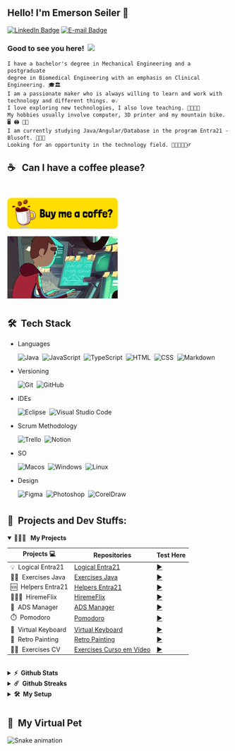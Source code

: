 ## Hello! I'm Emerson Seiler 👋

[![LinkedIn Badge](https://img.shields.io/badge/-Linkedin-0E76A8?style=flat-square&logo=Linkedin&logoColor=white)](https://www.linkedin.com/in/seileremerson/)
[![E-mail Badge](https://img.shields.io/badge/-Gmail-BB001B?style=flat-square&logo=Gmail&logoColor=white)](https://mail.google.com/mail/u/0/?fs=1&to=seiler.emerson@gmail.com&su=HELLO+-+Emerson!&body=Ol%C3%A1+Emerson%20Seiler,+Tudo+bem?&tf=cm)

### Good to see you here! &nbsp;![](https://komarev.com/ghpvc/?username=seiler-emerson)

    I have a bachelor's degree in Mechanical Engineering and a postgraduate
    degree in Biomedical Engineering with an emphasis on Clinical Engineering. 🎓🏛
    I am a passionate maker who is always willing to learn and work with
    technology and different things. ⚙️💡
    I love exploring new technologies, I also love teaching. 🚀👨🏻‍💻
    My hobbies usually involve computer, 3D printer and my mountain bike. 🖥️ 🖨️ 🚴🏼
    I am currently studying Java/Angular/Database in the program Entra21 - Blusoft. 👨🏻‍🎓
    Looking for an opportunity in the technology field. 👨🏻‍💼🙋🏻‍♂️

## ☕ &nbsp; Can I have a coffee please?

</br>

<a href="https://www.paypal.com/donate/?hosted_button_id=TTDDVB4XUZ4CC" target="_blank"><img src="./img/button/coffe_button.png" alt="Buy Me A Coffee" height="70px" width="250px" ></a>

  <img src="./img/gif/boy_machine.gif" width="250" />
</br>


#


## 🛠 &nbsp;Tech Stack

- Languages

    ![Java](https://img.shields.io/badge/-Java-red?style=flat&logo=java&logoColor=FFFFFF)&nbsp;
    ![JavaScript](https://img.shields.io/badge/-JavaScript-F7DF1E?style=flat&logo=javascript&logoColor=000000)&nbsp;
    ![TypeScript](https://img.shields.io/badge/-TypeScript-3178C6?style=flat&logo=TypeScript&logoColor=FFFFFF)&nbsp;
    ![HTML](https://img.shields.io/badge/-HTML-E44D26?style=flat&logo=HTML5&logoColor=FFFFFF)&nbsp;
    ![CSS](https://img.shields.io/badge/-CSS-1B73BA?style=flat&logo=CSS3&logoColor=FFFFFF)&nbsp;
    ![Markdown](https://img.shields.io/badge/-Markdown-FFFFFF?style=flat&logo=markdown&logoColor=000000)&nbsp;

- Versioning

  ![Git](https://img.shields.io/badge/-Git-F14F32?style=flat&logo=git&logoColor=FFFFFF)&nbsp;
  ![GitHub](https://img.shields.io/badge/-GitHub-FFFFFF?style=flat&logo=github&logoColor=000000)&nbsp;

- IDEs

  ![Eclipse](https://img.shields.io/badge/-Eclipse-2D2056?style=flat&logo=eclipse&logoColor=FFFFFF)&nbsp;
  ![Visual Studio Code](https://img.shields.io/badge/-Visual%20Studio%20Code-26B1F2?style=flat&logo=visual-studio-code&logoColor=FFFFFF)&nbsp;

- Scrum Methodology

  ![Trello](https://img.shields.io/badge/-Trello-0079BF?style=flat&logo=trello&logoColor=FFFFFF)&nbsp;
  ![Notion](https://img.shields.io/badge/-Notion-FFFFFF?style=flat&logo=notion&logoColor=000000)&nbsp;

- SO

  ![Macos](https://img.shields.io/badge/-MacOS-FFFFFF?style=flat&logo=apple&logoColor=000000)&nbsp;
  ![Windows](https://img.shields.io/badge/-Windows-007AD4?style=flat&logo=windows&logoColor=FFFFFF)&nbsp;
  ![Linux](https://img.shields.io/badge/-Linux-FFFFFF?style=flat&logo=linux&logoColor=000000)&nbsp;

- Design

  ![Figma](https://img.shields.io/badge/-Figma-F34E1E?style=flat&logo=figma&logoColor=FFFFFF)&nbsp;
  ![Photoshop](https://img.shields.io/badge/-Photoshop-001834?style=flat&logo=data:image/png;base64,iVBORw0KGgoAAAANSUhEUgAAAA8AAAAOCAYAAADwikbvAAAACXBIWXMAAAsTAAALEwEAmpwYAAAAAXNSR0IArs4c6QAAAARnQU1BAACxjwv8YQUAAAC8SURBVHgBpZPhDcIgEIVP4n8ZATfoCHUCHaFOYFdwAlfQCawT4Aa6Ad1ANsBH8mIqIYr4ki+lB1feXUFCCAZY4EKZbmAjURicw+96AD2LI6nTap4EBuCBBg0wH5KNJHZa9qAtKKlTmS92wGKyx/MCxmgRLMF+ujCX7Gl/oP0T4xas31ZmbGta79lVx3eTlJG1He06cODOnrs232wbsEhiV9Z8B7vpxD//eaukXqOirapkYReP7GzJmX5djCdVoi8ZNPULBAAAAABJRU5ErkJggg==)&nbsp;
  ![CorelDraw](https://img.shields.io/badge/-CorelDraw-B2D934?style=flat&logo=data:image/png;base64,iVBORw0KGgoAAAANSUhEUgAAAAsAAAAPCAYAAAAyPTUwAAAACXBIWXMAAAsTAAALEwEAmpwYAAAAAXNSR0IArs4c6QAAAARnQU1BAACxjwv8YQUAAADPSURBVHgBjZLBDcIwEARPCX/cAX7yI1RASkgJdEAp0AF0AFRA6MA8+TkVkA5gLfbIOUKIlUa24/XexUkpuWrgwRbcwRxE3Sw4OrChuQINONJ4YcBHa/DgPG0+yQzsSFMwLSlwrEzIErRgoW14GqJpScy8p8cVJtFzjMYceSBqcuDCllf1fH5TsyYE9n8dJa+4d1BzC840a1vBtBBtcj9KSep4uGOYTEzJE5jKcBtp7VN5NZSSq6PZ86WCqfRVTvK7/qla3p96/4/ZyfD3ZXoBvzEwpRIZkDkAAAAASUVORK5CYII=)&nbsp;


#


## 🚀&nbsp; Projects and Dev Stuffs:

<details open>
  <summary><b>👨🏻‍🚀 &nbsp; My Projects</b></summary>

  | Projects 💻 | Repositories | Test Here |
  |------|---------|---------|
  |💡&nbsp; Logical Entra21|[Logical Entra21](https://github.com/seiler-emerson/Entra21_Logica_Java_2022)|[▶️](https://github.com/seiler-emerson/Entra21_Logica_Java_2022)
  |✍🏻&nbsp; Exercises Java|[Exercises Java](https://github.com/seiler-emerson/Exercicios_Java)|[▶️](https://github.com/seiler-emerson/Exercicios_Java)
  |🆘&nbsp; Helpers Entra21|[Helpers Entra21](https://github.com/seiler-emerson/helpers_entra21_2022)|[▶️](https://github.com/seiler-emerson/helpers_entra21_2022)
  |👨🏻‍💼&nbsp; HiremeFlix|[HiremeFlix](https://github.com/seiler-emerson/hiremeflix)|[▶️](https://seiler-emerson.github.io/hiremeflix/)
  |🎥&nbsp; ADS Manager|[ADS Manager](https://github.com/seiler-emerson/proway_capgemini_2021)|[▶️](https://seiler-emerson.github.io/proway_capgemini_2021/)
  |⏱️&nbsp; Pomodoro|[Pomodoro](https://github.com/seiler-emerson/pomodoro)|[▶️](https://seiler-emerson.github.io/pomodoro/)
  |🎹&nbsp; Virtual Keyboard|[Virtual Keyboard](https://github.com/seiler-emerson/keyboard_piano)|[▶️](https://seiler-emerson.github.io/keyboard_piano/)
  |🎨&nbsp; Retro Painting|[Retro Painting](https://github.com/seiler-emerson/retro_painting)|[▶️](https://seiler-emerson.github.io/retro_painting/)
  |✍🏻&nbsp; Exercises CV|[Exercises Curso em Vídeo](https://github.com/seiler-emerson/exercicios_JavaScript_CursoEmVideo)|[▶️](https://github.com/seiler-emerson/exercicios_JavaScript_CursoEmVideo)

  <br />
</details>

<details>	
  <summary><b>⚡&nbsp; Github Stats</b></summary>
  <!-- MEUS STATUS  -->
  <br />
  <a href="https://github.com/seiler-emerson">
  <img height="180em" src="https://github-readme-stats.vercel.app/api?username=seiler-emerson&show_icons=true&theme=dark&include_all_commits=true&count_private=true"/>
  <img height="180em" src="https://github-readme-stats.vercel.app/api/top-langs/?username=seiler-emerson&layout=compact&langs_count=7&theme=dark"/>
  </a>
</details>

<details>	
  <summary><b>☄️&nbsp; Github Streaks</b></summary>
  <!-- MINHA ROTINA -->
  <br />
  <img height="180em" src="https://github-readme-streak-stats.herokuapp.com/?user=seiler-emerson&hide_border=true&theme=dark" />
</details>
 
<details>	
  <br />
  <summary><b>🛠️&nbsp; My Setup</b></summary>

    - OS: MacOS Monterey (👀 Hackintosh)/ Windows10 / POP OS 22.04
    - Desktop: i5 10400 / 48gb
    - Code Editor: Eclipse / VS Code

</details>

#
## 🐍&nbsp; My Virtual Pet
  
![Snake animation](https://github.com/seiler-emerson/seiler-emerson/blob/output/github-contribution-grid-snake.svg)
